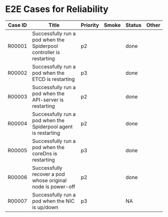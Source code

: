 # E2E Cases for Reliability

| Case ID  | Title                                                              | Priority | Smoke | Status | Other |
|---------|---------------------------------------------------------------------|----------|-------|--------|-------|
| R00001  | Successfully run a pod when the Spiderpool controller is restarting | p2       |       | done   |       |
| R00002  | Successfully run a pod when the ETCD is restarting                  | p3       |       | done   |       |
| R00003  | Successfully run a pod when the API-server is restarting            | p2       |       | done   |       |
| R00004  | Successfully run a pod when the Spiderpool agent is restarting      | p2       |       | done   |       |
| R00005  | Successfully run a pod when the coreDns is restarting               | p3       |       | done   |       |
| R00006  | Successfully recover a pod whose original node is power-off        | p2       |       | done   |       |
| R00007  | Successfully run a pod when the NIC is up/down                      | p3       |       | NA     |       |
